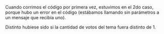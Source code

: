 Cuando corrimos el código por primera vez, estuvimos en el 2do caso, porque hubo un error en el código (estábamos llamando sin parámetros a un mensaje que recibía uno).

Distinto hubiese sido si la cantidad de votos del tema fuera distinto de 1.